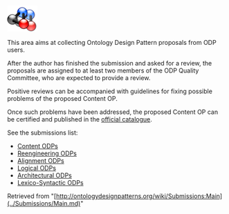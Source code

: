 [![](../images/thumb/7/7c/ListPatterns.png/70px-ListPatterns.png)](../Image/ListPatterns.png.md "ListPatterns.png")


This area aims at collecting Ontology Design Pattern proposals from ODP users.


After the author has finished the submission and asked for a review, the proposals are assigned to at least two members of the ODP Quality Committee,
who are expected to provide a review. 


Positive reviews can be accompanied with guidelines for fixing possible problems of the proposed Content OP.


Once such problems have been addressed, the proposed Content OP can be certified and published in the  [official catalogue](../Catalogue/Main.md "Catalogue:Main").


See the submissions list:



* [Content ODPs](../Submissions/ContentOPs.md "Submissions:ContentOPs")
* [Reengineering ODPs](../Submissions/ReengineeringODPs.md "Submissions:ReengineeringODPs")
* [Alignment ODPs](../Submissions/AlignmentODPs.md "Submissions:AlignmentODPs")
* [Logical ODPs](../Submissions/LogicalODPs.md "Submissions:LogicalODPs")
* [Architectural ODPs](../Submissions/ArchitecturalODPs.md "Submissions:ArchitecturalODPs")
* [Lexico-Syntactic ODPs](../Submissions/LexicoSyntacticODPs.md "Submissions:LexicoSyntacticODPs")




Retrieved from "[http://ontologydesignpatterns.org/wiki/Submissions:Main](../Submissions/Main.md)"